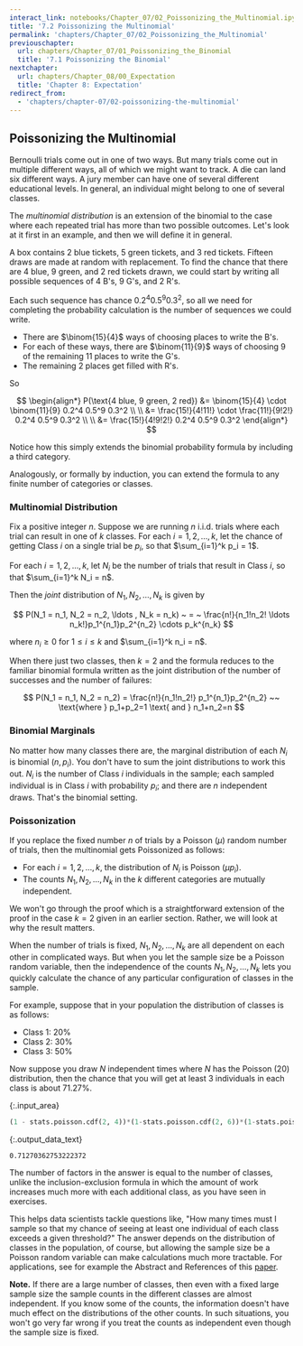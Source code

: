 ```yaml
---
interact_link: notebooks/Chapter_07/02_Poissonizing_the_Multinomial.ipynb
title: '7.2 Poissonizing the Multinomial'
permalink: 'chapters/Chapter_07/02_Poissonizing_the_Multinomial'
previouschapter:
  url: chapters/Chapter_07/01_Poissonizing_the_Binomial
  title: '7.1 Poissonizing the Binomial'
nextchapter:
  url: chapters/Chapter_08/00_Expectation
  title: 'Chapter 8: Expectation'
redirect_from:
  - 'chapters/chapter-07/02-poissonizing-the-multinomial'
---
```


## Poissonizing the Multinomial

Bernoulli trials come out in one of two ways. But many trials come out in multiple different ways, all of which we might want to track. A die can land six different ways. A jury member can have one of several different educational levels. In general, an individual might belong to one of several classes.

The *multinomial distribution* is an extension of the binomial to the case where each repeated trial has more than two possible outcomes. Let's look at it first in an example, and then we will define it in general.

A box contains 2 blue tickets, 5 green tickets, and 3 red tickets. Fifteen draws are made at random with replacement. To find the chance that there are 4 blue, 9 green, and 2 red tickets drawn, we could start by writing all possible sequences of 4 B's, 9 G's, and 2 R's. 

Each such sequence has chance $0.2^4 0.5^9 0.3^2$, so all we need for completing the probability calculation is the number of sequences we could write.
- There are $\binom{15}{4}$ ways of choosing places to write the B's.
- For each of these ways, there are $\binom{11}{9}$ ways of choosing 9 of the remaining 11 places to write the G's.
- The remaining 2 places get filled with R's.

So 

$$
\begin{align*}
P(\text{4 blue, 9 green, 2 red}) 
&= \binom{15}{4} \cdot \binom{11}{9} 0.2^4 0.5^9 0.3^2 \\ \\
&= \frac{15!}{4!11!} \cdot \frac{11!}{9!2!} 0.2^4 0.5^9 0.3^2 \\ \\
&= \frac{15!}{4!9!2!} 0.2^4 0.5^9 0.3^2
\end{align*}
$$

Notice how this simply extends the binomial probability formula by including a third category. 

Analogously, or formally by induction, you can extend the formula to any finite number of categories or classes.

### Multinomial Distribution
Fix a positive integer $n$. Suppose we are running $n$ i.i.d. trials where each trial can result in one of $k$ classes. For each $i = 1, 2, \ldots, k$, let the chance of getting Class $i$ on a single trial be $p_i$, so that $\sum_{i=1}^k p_i = 1$.

For each $i = 1, 2, \ldots , k$, let $N_i$ be the number of trials that result in Class $i$, so that $\sum_{i=1}^k N_i = n$.

Then the *joint* distribution of $N_1, N_2, \ldots , N_k$ is
given by

$$
P(N_1 = n_1, N_2 = n_2, \ldots , N_k = n_k)
~ = ~ \frac{n!}{n_1!n_2! \ldots n_k!}p_1^{n_1}p_2^{n_2} \cdots p_k^{n_k}
$$

where $n_i \ge 0$ for $1 \le i \le k$ and $\sum_{i=1}^k n_i = n$.

When there just two classes, then $k = 2$ and the formula reduces to the familiar binomial formula written as the joint distribution of the number of successes and the number of failures:

$$
P(N_1 = n_1, N_2 = n_2) = \frac{n!}{n_1!n_2!} p_1^{n_1}p_2^{n_2} ~~ \text{where } p_1+p_2=1 \text{ and }
n_1+n_2=n
$$

### Binomial Marginals
No matter how many classes there are, the marginal distribution of each $N_i$ is binomial $(n, p_i)$. You don't have to sum the joint distributions to work this out. $N_i$ is the number of Class $i$ individuals in the sample; each sampled individual is in Class $i$ with probability $p_i$; and there are $n$ independent draws. That's the binomial setting.

### Poissonization
If you replace the fixed number $n$ of trials by a Poisson $(\mu)$ random number of trials, then the multinomial gets Poissonized as follows:
- For each $i = 1, 2, \ldots , k$, the distribution of $N_i$ is Poisson $(\mu p_i)$.
- The counts $N_1, N_2, \ldots , N_k$ in the $k$ different categories are mutually independent.

We won't go through the proof which is a straightforward extension of the proof in the case $k=2$ given in an earlier section. Rather, we will look at why the result matters.

When the number of trials is fixed, $N_1, N_2, \ldots , N_k$ are all dependent on each other in complicated ways. But when you let the sample size be a Poisson random variable, then the independence of the counts $N_1, N_2, \ldots , N_k$ lets you quickly calculate the chance of any particular configuration of classes in the sample.

For example, suppose that in your population the distribution of classes is as follows:
- Class 1: 20%
- Class 2: 30%
- Class 3: 50%

Now suppose you draw $N$ independent times where $N$ has the Poisson $(20)$ distribution, then the chance that you will get at least 3 individuals in each class is about 71.27%.


{:.input_area}
```python
(1 - stats.poisson.cdf(2, 4))*(1-stats.poisson.cdf(2, 6))*(1-stats.poisson.cdf(2, 10))
```




{:.output_data_text}
```
0.71270362753222372
```



The number of factors in the answer is equal to the number of classes, unlike the inclusion-exclusion formula in which the amount of work increases much more with each additional class, as you have seen in exercises.

This helps data scientists tackle questions like, "How many times must I sample so that my chance of seeing at least one individual of each class exceeds a given threshold?" The answer depends on the distribution of classes in the population, of course, but allowing the sample size be a Poisson random variable can make calculations much more tractable. For applications, see for example the Abstract and References of this [paper](http://people.csail.mit.edu/jayadev/papers/psn_unv_cmp.pdf).

**Note.** If there are a large number of classes, then even with a fixed large sample size the sample counts in the different classes are almost independent. If you know some of the counts, the information doesn't have much effect on the distributions of the other counts. In such situations, you won't go very far wrong if you treat the counts as independent even though the sample size is fixed. 

